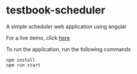 # testbook-scheduler
A simple scheduler web application using angular

For a live demo, click [here](https://obscure-woodland-55848.herokuapp.com)


To run the application, run the following commands

```shell
npm install
npm run start
```